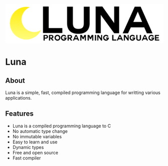 ![](https://raw.githubusercontent.com/SolindekDev/Luna/main/assets/Full%20Logo.png)
# Luna
## About
Luna is a simple, fast, compiled programming language for writting various applications.
## Features
- Luna is a compiled programming language to C
- No automatic type change
- No immutable variables
- Easy to learn and use
- Dynamic types
- Free and open source 
- Fast compiler
